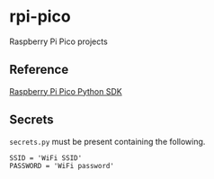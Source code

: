 # rpi-pico
Raspberry Pi Pico projects

## Reference
[Raspberry Pi Pico Python SDK](https://datasheets.raspberrypi.com/pico/raspberry-pi-pico-python-sdk.pdf)

## Secrets
`secrets.py` must be present containing the following.
```
SSID = 'WiFi SSID'
PASSWORD = 'WiFi password'
```
